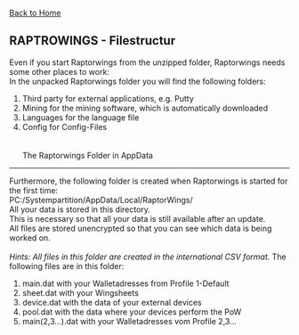 [Back to Home](../index.md)<br />

RAPTROWINGS - Filestructur                           
----------------------------
Even if you start Raptorwings from the unzipped folder, Raptorwings needs some other places to work:<br />
In the unpacked Raptorwings folder you will find the following folders:<br />
1. Third party for external applications, e.g. Putty<br />
2. Mining for the mining software, which is automatically downloaded<br />
3. Languages for the language file<br />
4. Config for Config-Files<br />
<br /><br />
The Raptorwings Folder in AppData
---------------------------------

Furthermore, the following folder is created when Raptorwings is started for the first time:<br />
PC:/Systempartition/AppData/Local/RaptorWings/<br />
All your data is stored in this directory.<br />
This is necessary so that all your data is still available after an update.<br />
All files are stored unencrypted so that you can see which data is being worked on.<br />
<br />
*Hints: All files in this folder are created in the international CSV format.*
The following files are in this folder:
1. main.dat with your Walletadresses from Profile 1-Default
2. sheet.dat with your Wingsheets
3. device.dat with the data of your external devices
4. pool.dat with the data where your devices perform the PoW
5. main(2,3...).dat with your Walletadresses vom Profile 2,3...
<br />
